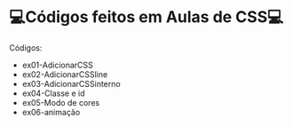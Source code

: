 # 💻Códigos feitos em Aulas de CSS💻
Códigos:
 * ex01-AdicionarCSS
 * ex02-AdicionarCSSline
 * ex03-AdicionarCSSinterno
 * ex04-Classe e id
 * ex05-Modo de cores
 * ex06-animação
